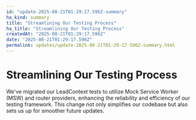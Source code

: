 ```yaml
---
id: "update-2025-08-21T01:29:17.596Z-summary"
ha_kind: summary
title: "Streamlining Our Testing Process"
ha_title: "Streamlining Our Testing Process"
createdAt: "2025-08-21T01:29:17.596Z"
date: "2025-08-21T01:29:17.596Z"
permalink: updates/update-2025-08-21T01-29-17-596Z-summary.html
---
```


<!--HA-START-->
# Streamlining Our Testing Process

We've migrated our LeadContext tests to utilize Mock Service Worker (MSW) and router providers, enhancing the reliability and efficiency of our testing framework. This change not only simplifies our codebase but also sets us up for smoother future updates.

<!--HA-END-->
